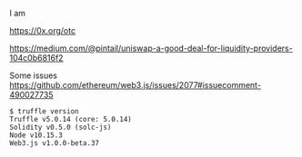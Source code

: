 I am 


https://0x.org/otc

https://medium.com/@pintail/uniswap-a-good-deal-for-liquidity-providers-104c0b6816f2



Some issues https://github.com/ethereum/web3.js/issues/2077#issuecomment-490027735

```
$ truffle version
Truffle v5.0.14 (core: 5.0.14)
Solidity v0.5.0 (solc-js)
Node v10.15.3
Web3.js v1.0.0-beta.37
```
